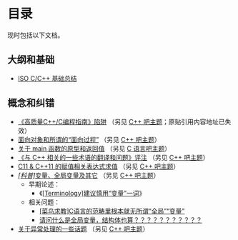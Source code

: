 ﻿# 目录

现时包括以下文档。

## 大纲和基础

* [ISO C/C++ 基础总结](c-cpp-fundamental.md)

## 概念和纠错

* [《高质量C++/C编程指南》陷阱](high-quality-c-cpp-programing-guide-trap.md) （另见 [C++ 吧主题](http://tieba.baidu.com/p/1051426693)；原贴引用内容地址已失效）
* [面向对象和所谓的“面向过程”](OO-and-procedural-oriented-mist.md) （另见 [C++ 吧主题](http://tieba.baidu.com/p/1912906851)）
* [关于 main 函数的原型和返回值](main-function.md) （另见 [C 语言吧主题](http://tieba.baidu.com/p/1969958655)）
* [《与 C++ 相关的一些术语的翻译和问题》评注](cpp-term-translation-comment.md) （另见 [C++ 吧主题](http://tieba.baidu.com/p/2070464220)）
* [C11 & C++11 的赋值相关表达式求值](c11-cpp11-assignment.md) （另见 [C++ 吧主题](http://tieba.baidu.com/p/2091426198)）
* [_[科普]_&#8203;变量、全局变量及其它](variables.md) （另见 [C++ 吧主题](http://tieba.baidu.com/p/2126721044)）
	* 早期论述：
		* 《[[Terminology]建议慎用“变量”一词](http://tieba.baidu.com/p/1316351174)》
	* 相关问题：
		* [[菜鸟求教]C语言的范畴里根本就无所谓“全局”“变量”](http://tieba.baidu.com/p/2111194416)
		* [请问什么是全局变量，结构体也算？？？？？？？？？？？](http://tieba.baidu.com/p/3884720952)
* [关于异常处理的一些话题](cpp-exceptions.md) （另见 [C++ 吧主题](http://tieba.baidu.com/p/2201116330)）

